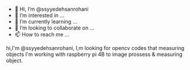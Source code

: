 - 👋 Hi, I’m @ssyyedehsanrohani
- 👀 I’m interested in ...
- 🌱 I’m currently learning ...
- 💞️ I’m looking to collaborate on ...
- 📫 How to reach me ...

<!---
ssyyedehsanrohani/ssyyedehsanrohani is a ✨ special ✨ repository because its `README.md` (this file) appears on your GitHub profile.
You can click the Prevtiew link to take a look at your changes.
--->
hi,I'm @ssyyedehsanrohani,
I,m looking for   opencv codes that measuring objects
I'm working with raspberry pi 4B to image prossess & measuring object.
